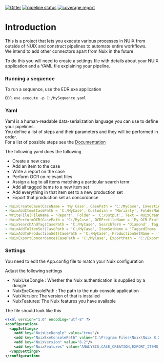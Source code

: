 [![Gitter](https://badges.gitter.im/reductech/edr.svg)](https://gitter.im/reductech/edr?utm_source=badge&utm_medium=badge&utm_campaign=pr-badge)
[![pipeline status](https://gitlab.com/reductech/edr/edr/badges/master/pipeline.svg)](https://gitlab.com/reductech/edr/edr/-/commits/master)
[![coverage report](https://gitlab.com/reductech/edr/edr/badges/master/coverage.svg)](https://gitlab.com/reductech/edr/edr/-/commits/master)

# Introduction

This is a project that lets you execute various processes in NUIX from outside of NUIX and construct pipelines to automate entire workflows.<br>
We intend to add other connectors apart from Nuix in the future<br>

To do this you will need to create a settings file with details about your NUIX application and a YAML file explaining your pipeline.

### Running a sequence

To run a sequence, use the EDR.exe application

`EDR.exe execute -p C:/MySequence.yaml`

### Yaml

Yaml is a human-readable data-serialization language you can use to define your pipelines.<br>
You define a list of steps and their parameters and they will be performed in order. <br>
For a list of possible steps see the [Documentation](documentation.md)<br>

The following yaml does the following

- Create a new case
- Add an item to the case
- Write a report on the case
- Perform OCR on relevant files
- Assign a tag to all items matching a particular search term
- Add all tagged items to a new item set
- Add everything in that item set to a new production set
- Export that production set as concordance

```yaml
- NuixCreateCase(CaseName = 'My Case', CasePath = 'C:/MyCase', Investigator = 'Sherlock Holmes')
- NuixAddItem(CasePath = 'C:/MyCase', Custodian = 'Moriarty', FolderName = 'My Folder', Path = 'C:/Data/MyFile.txt')
- WriteFile(FileName = 'Report', Folder = 'C:/Output', Text = NuixCreateReport(CasePath = 'C:/MyCase'))
- NuixPerformOCR(CasePath = 'C:/MyCase', OCRProfileName = 'My OCR Profile', SearchTerm = 'NOT flag:encrypted AND ((mime-type:application/pdf AND NOT content:*) OR (mime-type:image/* AND ( flag:text_not_indexed OR content:( NOT * ) )))')
- NuixSearchAndTag(CasePath = 'C:/MyCase', SearchTerm = 'Diamond', Tag = 'Gems')
- NuixAddToItemSet(CasePath = 'C:/MyCase', ItemSetName = 'TaggedItems', SearchTerm = 'Tag:*')
- NuixAddToProductionSet(CasePath = 'C:/MyCase', ProductionSetName = 'TaggedItemsProductionSet', SearchTerm = 'ItemSet:TaggedItems')
- NuixExportConcordance(CasePath = 'C:/MyCase', ExportPath = 'C:/Export', ProductionSetName = 'TaggedItemsProductionSet')
```

### Settings

You need to edit the App.config file to match your Nuix configuration<br>

Adjust the following settings<br>

- NuixUseDongle : Whether the Nuix authentication is supplied by a dongle
- NuixExeConsolePath : The path to the nuix console application
- NuixVersion: The version of that is installed
- NuixFeatures: The Nuix features you have available

The file should look like this

```xml
<?xml version="1.0" encoding="utf-8" ?>
<configuration>
  <appSettings>
    <add key="NuixUseDongle" value="true"/>
    <add key="NuixExeConsolePath" value="C:\Program Files\Nuix\Nuix 8.2\nuix_console.exe"/>
    <add key="NuixVersion" value="8.2"/>
    <add key="NuixFeatures" value="ANALYSIS,CASE_CREATION,EXPORT_ITEMS,METADATA_IMPORT,OCR_PROCESSING,PRODUCTION_SET"/>
  </appSettings>
</configuration>
```

